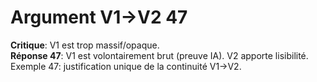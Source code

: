 # Argument V1→V2 47
**Critique**: V1 est trop massif/opaque.  
**Réponse 47**: V1 est volontairement brut (preuve IA). V2 apporte lisibilité.  
Exemple 47: justification unique de la continuité V1→V2.
